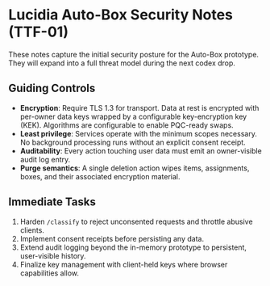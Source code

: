 # Lucidia Auto-Box Security Notes (TTF-01)

These notes capture the initial security posture for the Auto-Box prototype. They will expand into a full threat model during the next codex drop.

## Guiding Controls
- **Encryption**: Require TLS 1.3 for transport. Data at rest is encrypted with per-owner data keys wrapped by a configurable key-encryption key (KEK). Algorithms are configurable to enable PQC-ready swaps.
- **Least privilege**: Services operate with the minimum scopes necessary. No background processing runs without an explicit consent receipt.
- **Auditability**: Every action touching user data must emit an owner-visible audit log entry.
- **Purge semantics**: A single deletion action wipes items, assignments, boxes, and their associated encryption material.

## Immediate Tasks
1. Harden `/classify` to reject unconsented requests and throttle abusive clients.
2. Implement consent receipts before persisting any data.
3. Extend audit logging beyond the in-memory prototype to persistent, user-visible history.
4. Finalize key management with client-held keys where browser capabilities allow.

